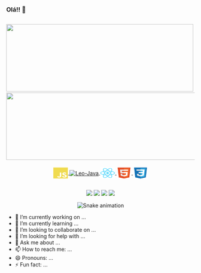 ### Olá!! 👋
##

<div>
  <a href="https://github.com/leodsmartins">
  <img height="180em" width="500em" src="https://github-readme-stats.vercel.app/api?username=leodsmartins&show_icons=true&theme=dark&include_all_commits=true&count_private=true"/>
  <img height="180em" width="505em" src="https://github-readme-stats.vercel.app/api/top-langs/?username=leodsmartins&layout=compact&langs_count=7&theme=dark"/>
</div>
  
<div align="center">
<div style="display: inline_block"><br>
  <img align="center" alt="Leo-Js" height="30" width="40" src="https://raw.githubusercontent.com/devicons/devicon/master/icons/javascript/javascript-plain.svg">
  <img align="center" alt="Leo-Java" height="30" width="40" src="https://cdn.jsdelivr.net/gh/devicons/devicon/icons/java/java-original.svg">
  <img align="center" alt="Leo-React" height="30" width="40" src="https://raw.githubusercontent.com/devicons/devicon/master/icons/react/react-original.svg">
  <img align="center" alt="Leo-HTML" height="30" width="40" src="https://raw.githubusercontent.com/devicons/devicon/master/icons/html5/html5-original.svg">
  <img align="center" alt="Leo-CSS" height="30" width="40" src="https://raw.githubusercontent.com/devicons/devicon/master/icons/css3/css3-original.svg">
</div> 
  
##
  
 <div>   
  <a href="https://www.linkedin.com/in/leonardodsmartins/" target="_blank"><img src="https://img.shields.io/badge/-LinkedIn-%230077B5?style=for-the-badge&logo=linkedin&logoColor=white" target="_blank"></a> 
  <a href = "mailto:leodsmartins@gmail.com"><img src="https://img.shields.io/badge/-Gmail-%23333?style=for-the-badge&logo=gmail&logoColor=white" target="_blank"></a>
  <a href="https://twitter.com/leodsmartins" target="_blank"><img src="https://img.shields.io/badge/-Twitter-%230077B5?style=for-the-badge&logo=twitter&logoColor=white" target="_blank" /></a>
  <a href="https://instagram.com/leodsmartins" target="_blank"><img src="https://img.shields.io/badge/-Instagram-%23E4405F?style=for-the-badge&logo=instagram&logoColor=white" target="_blank"></a>

 
 ![Snake animation](https://github.com/leodsmartins/leodsmartins/blob/output/github-contribution-grid-snake.svg)
 
</div>


<div align="start">

- 🔭 I’m currently working on ...
- 🌱 I’m currently learning ...
- 👯 I’m looking to collaborate on ...
- 🤔 I’m looking for help with ...
- 💬 Ask me about ...
- 📫 How to reach me: ...
- 😄 Pronouns: ...
- ⚡ Fun fact: ...
</div>
